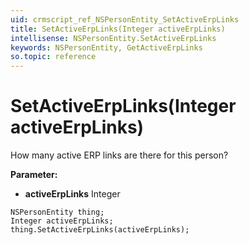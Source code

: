 ```yaml
---
uid: crmscript_ref_NSPersonEntity_SetActiveErpLinks
title: SetActiveErpLinks(Integer activeErpLinks)
intellisense: NSPersonEntity.SetActiveErpLinks
keywords: NSPersonEntity, GetActiveErpLinks
so.topic: reference
---
```


# SetActiveErpLinks(Integer activeErpLinks)

How many active ERP links are there for this person?

**Parameter:** 
 - **activeErpLinks** Integer

```crmscript
NSPersonEntity thing;
Integer activeErpLinks;
thing.SetActiveErpLinks(activeErpLinks);
```

